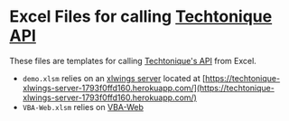 
# Excel Files for calling [Techtonique API](https://www.techtonique.net/about)

These files are templates for calling [Techtonique's API](https://www.techtonique.net/howtoapi) from Excel. 

- `demo.xlsm` relies on an [xlwings server](https://server.xlwings.org/en/latest/) located at [https://techtonique-xlwings-server-1793f0ffd160.herokuapp.com/](https://techtonique-xlwings-server-1793f0ffd160.herokuapp.com/)
- `VBA-Web.xlsm` relies on [VBA-Web](https://github.com/VBA-tools/VBA-Web)